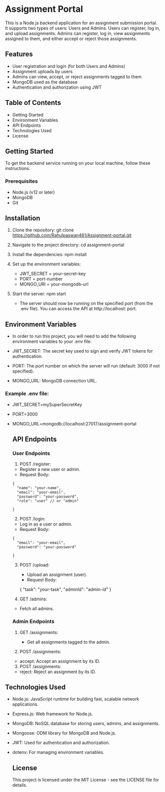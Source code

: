 # Assignment  Portal

This is a Node.js backend application for an assignment submission portal. It supports two types of users: Users and Admins. Users can register,
log in, and upload assignments. Admins can register, log in, view assignments assigned to them, and either accept or reject those assignments.

## Features
- User registration and login (for both Users and Admins)
- Assignment uploads by users
- Admins can view, accept, or reject assignments tagged to them
- MongoDB used as the database
- Authentication and authorization using JWT

## Table of Contents
- Getting Started
- Environment Variables
- API Endpoints
- Technologies Used
- License

## Getting Started
 To get the backend service running on your local machine, follow these instructions.

 ### Prerequisites
 - Node.js (v12 or later)
 - MongoDB
 - Git

## Installation
1. Clone the repository:
   git clone https://github.com/Rahulpaswan461/Assignment-portal.git
2. Navigate to the project directory:
   cd assignment-portal
3. Install the dependencies:
    npm install
4. Set up the environment variables:
    - JWT_SECRET = your-secret-key
    - PORT = port-number
    - MONGO_URI = your-mongodb-url
5. Start the server:
   npm start

   - The server should now be running on the specified port (from the .env file). You can access the API at http://localhost: port.
  

## Environment Variables

-  In order to run this project, you will need to add the following environment variables to your .env file:

- JWT_SECRET: The secret key used to sign and verify JWT tokens for authentication.
- PORT: The port number on which the server will run (default: 3000 if not specified).
- MONGO_URL: MongoDB connection URL.

  
 ### Example .env file:
- JWT_SECRET=mySuperSecretKey
- PORT=3000
- MONGO_URL=mongodb://localhost:27017/assignment-portal

  ## API Endpoints
   ### User Endpoints
   1. POST /register:
     - Register a new user or admin.
     - Request Body:
 
      {
        "name": "your-name",
        "email": "your-email",
        "password": "your-password",
        "role": "user" // or "admin"
 
      }
  
   2. POST /login:
     - Log in as a user or admin.
     - Request Body:
       
      {
        "email": "your-email",
        "password": "your-password"
 
      }
  
   3. POST /upload:
      - Upload an assignment (user).
      - Request Body:
     
        
       {
        "task": "your-task",
        "adminId": "admin-id"
      }
      
   5. GET /admins: 
     - Fetch all admins.

  ### Admin Endpoints
  1. GET /assignments:
     - Get all assignments tagged to the admin.
       
  2. POST /assignments:
    - accept:  Accept an assignment by its ID.
      
  3. POST /assignments:
    - reject: Reject an assignment by its ID.

 ## Technologies Used
- Node.js: JavaScript runtime for building fast, scalable network applications.
- Express.js: Web framework for Node.js.
- MongoDB: NoSQL database for storing users, admins, and assignments.
- Mongoose: ODM library for MongoDB and Node.js.
- JWT: Used for authentication and authorization.
- dotenv: For managing environment variables.

  ## License
  This project is licensed under the MIT License - see the LICENSE file for details.
